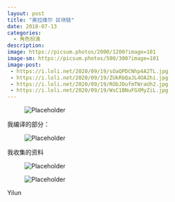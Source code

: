 ```yaml
---
layout: post
title: "奥拉维尔 区块链"
date: 2018-07-13
categories:
  - 角色扮演
description:
image: https://picsum.photos/2000/1200?image=101
image-sm: https://picsum.photos/500/300?image=101
image-post:
 - https://i.loli.net/2020/09/19/sOaQPDCNhp4A2TL.jpg
 - https://i.loli.net/2020/09/19/ZUkRbQaJL4OA2hi.jpg
 - https://i.loli.net/2020/09/19/RObJDufmTWraUh2.jpg
 - https://i.loli.net/2020/09/19/WsC1BNuFGXMyZiL.jpg
---
```

<figure>
    <img src="{{ page.image-post[0] }}" alt="Placeholder"/>
</figure>

我编译的部分：

<figure>
    <img src="{{ page.image-post[1] }}" alt="Placeholder"/>
</figure>

我收集的资料

<figure>
    <img src="{{ page.image-post[2] }}" alt="Placeholder"/>
</figure>
<figure>
    <img src="{{ page.image-post[3] }}" alt="Placeholder"/>
</figure>
 
Yilun